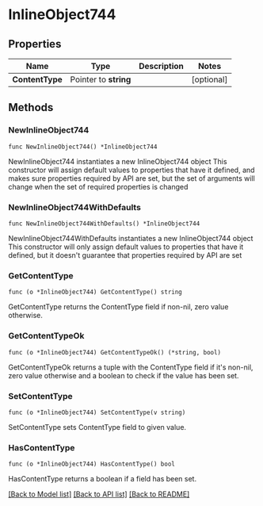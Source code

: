 # InlineObject744

## Properties

Name | Type | Description | Notes
------------ | ------------- | ------------- | -------------
**ContentType** | Pointer to **string** |  | [optional] 

## Methods

### NewInlineObject744

`func NewInlineObject744() *InlineObject744`

NewInlineObject744 instantiates a new InlineObject744 object
This constructor will assign default values to properties that have it defined,
and makes sure properties required by API are set, but the set of arguments
will change when the set of required properties is changed

### NewInlineObject744WithDefaults

`func NewInlineObject744WithDefaults() *InlineObject744`

NewInlineObject744WithDefaults instantiates a new InlineObject744 object
This constructor will only assign default values to properties that have it defined,
but it doesn't guarantee that properties required by API are set

### GetContentType

`func (o *InlineObject744) GetContentType() string`

GetContentType returns the ContentType field if non-nil, zero value otherwise.

### GetContentTypeOk

`func (o *InlineObject744) GetContentTypeOk() (*string, bool)`

GetContentTypeOk returns a tuple with the ContentType field if it's non-nil, zero value otherwise
and a boolean to check if the value has been set.

### SetContentType

`func (o *InlineObject744) SetContentType(v string)`

SetContentType sets ContentType field to given value.

### HasContentType

`func (o *InlineObject744) HasContentType() bool`

HasContentType returns a boolean if a field has been set.


[[Back to Model list]](../README.md#documentation-for-models) [[Back to API list]](../README.md#documentation-for-api-endpoints) [[Back to README]](../README.md)


